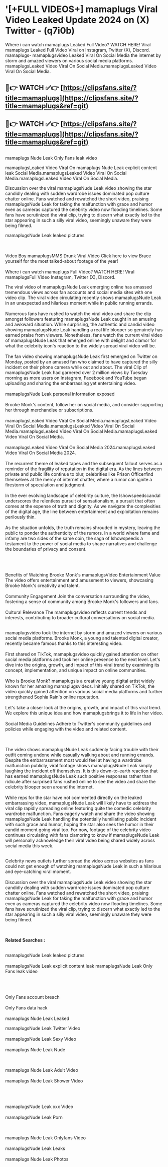 #  '[+FULL VIDEOS+] mamaplugs Viral Video Leaked Update 2024 on (X) Twitter - (q7i0b)

Where i can watch mamaplugs Leaked Full Video? WATCH HERE! Viral mamaplugs Leaked Full Video Viral on Instagram, Twitter (X), Discord.
mamaplugs- mamaplugsvideo Leaked Viral On Social Media the internet by storm and amazed viewers on various social media platforms.
mamaplugsLeaked Video Viral On Social Media.mamaplugsLeaked Video Viral On Social Media.




## 🔴👉 WATCH ✅👉 [https://clipsfans.site/?title=mamaplugs](https://clipsfans.site/?title=mamaplugs&ref=git)


## 🔴👉 WATCH ✅👉 [https://clipsfans.site/?title=mamaplugs](https://clipsfans.site/?title=mamaplugs&ref=git)
##


mamaplugs Nude Leak Only Fans leak video 


mamaplugsLeaked Video Viral On  mamaplugs Nude Leak explicit content leak Social Media.mamaplugsLeaked Video Viral On Social Media.mamaplugsLeaked Video Viral On Social Media.



Discussion over the viral mamaplugsNude Leak video showing the star candidly dealing with sudden wardrobe issues dominated pop culture chatter online. Fans watched and rewatched the short video, praising mamaplugsNude Leak for taking the malfunction with grace and humor even as cameras captured the celebrity video now flooding timelines. Some fans have scrutinized the viral clip, trying to discern what exactly led to the star appearing in such a silly viral video, seemingly unaware they were being filmed.


mamaplugsNude Leak leaked pictures


  <br>

  <br>
Video Boy mamaplugsMMS Drunk Viral.Video Click here to view Brace yourself for the most talked-about footage of the year!
<br><br>
Where i can watch mamaplugs Full Video? WATCH HERE! Viral mamaplugsFull Video Instagram, Twitter (X), Discord.

The viral video of mamaplugsNude Leak emerging online has amassed tremendous views across fan accounts and social media sites with one video clip. The viral video circulating recently shows mamaplugsNude Leak in an unexpected and hilarious moment while in public running errands.
<br><br>
Numerous fans have rushed to watch the viral video and share the clip amongst followers featuring mamaplugsNude Leak caught in an amusing and awkward situation. While surprising, the authentic and candid video showing mamaplugsNude Leak handling a real life blooper so genuinely has earned praise from viewers. Nonetheless, fans watch the current viral video of mamaplugsNude Leak that emerged online with delight and clamor for what the celebrity icon's reaction to the widely spread viral video will be.
<br><br>
The fan video showing mamaplugsNude Leak first emerged on Twitter on Monday, posted by an amused fan who claimed to have captured the silly incident on their phone camera while out and about. The viral Clip of mamaplugsNude Leak had garnered over 2 million views by Tuesday morning as more users on Instagram, Facebook and YouTube began uploading and sharing the embarrassing yet entertaining video.
<br><br>
mamaplugsNude Leak personal information exposed
<br><br>
Brooke Monk's content, follow her on social media, and consider supporting her through merchandise or subscriptions.
<br><br>
mamaplugsLeaked Video Viral On Social Media.mamaplugsLeaked Video Viral On Social Media.mamaplugsLeaked Video Viral On Social Media.mamaplugsLeaked Video Viral On Social Media.mamaplugsLeaked Video Viral On Social Media.
<br><br>
mamaplugsLeaked Video Viral On Social Media 2024.mamaplugsLeaked Video Viral On Social Media 2024.
<br><br>
The recurrent theme of leaked tapes and the subsequent fallout serves as a reminder of the fragility of reputation in the digital era. As the lines between private and public life continue to blur, celebrities like Prison Officerfind themselves at the mercy of internet chatter, where a rumor can ignite a firestorm of speculation and judgment.
<br><br>
In the ever evolving landscape of celebrity culture, the Ishowspeedscandal underscores the relentless pursuit of sensationalism, a pursuit that often comes at the expense of truth and dignity. As we navigate the complexities of the digital age, the line between entertainment and exploitation remains perilously thin.
<br><br>
As the situation unfolds, the truth remains shrouded in mystery, leaving the public to ponder the authenticity of the rumors. In a world where fame and infamy are two sides of the same coin, the saga of Ishowspeedis a testament to the power of social media to shape narratives and challenge the boundaries of privacy and consent.
<br><br>

<br><br>
Benefits of Watching Brooke Monk's mamaplugsVideo Entertainment Value The video offers entertainment and amusement to viewers, showcasing Brooke Monk's creativity and talent.
<br><br>
Community Engagement Join the conversation surrounding the video, fostering a sense of community among Brooke Monk's followers and fans.
<br><br>
Cultural Relevance The mamaplugsvideo reflects current trends and interests, contributing to broader cultural conversations on social media.
<br><br>


mamaplugsvideo took the internet by storm and amazed viewers on various social media platforms. Brooke Monk, a young and talented digital creator, recently became famous thanks to this interesting video.
<br><br>
First shared on TikTok, mamaplugsvideo quickly gained attention on other social media platforms and took her online presence to the next level. Let's dive into the origins, growth, and impact of this viral trend by examining its concept, implementation, and unique impact on online communities.
<br><br>
Who is Brooke Monk? mamaplugsis a creative young digital artist widely known for her amazing mamaplugsvideos. Initially shared on TikTok, the video quickly gained attention on various social media platforms and further strengthened Sophia Rain's online reputation.
<br><br>
Let's take a closer look at the origins, growth, and impact of this viral trend. We explore this unique idea and how mamaplugsbrings it to life in her video.
<br><br>
Social Media Guidelines Adhere to Twitter's community guidelines and policies while engaging with the video and related content.


<br><br>
The video shows mamaplugsNude Leak suddenly facing trouble with their outfit coming undone while casually walking about and running errands. Despite the embarrassment most would feel at having a wardrobe malfunction publicly, viral footage shows mamaplugsNude Leak simply laughing the incident off themselves. It is this down-to-earth reaction that has earned mamaplugsNude Leak such positive responses rather than ridicule after surprised fans rushed online to see the video and share the celebrity blooper seen around the internet.
<br><br>
While reps for the star have not commented directly on the leaked embarrassing video, mamaplugsNude Leak will likely have to address the viral clip rapidly spreading online featuring quite the comedic celebrity wardrobe malfunction. Fans eagerly watch and share the video showing mamaplugsNude Leak handling the potentially humiliating public incident with such grace and humor, hoping the star also sees the humor in their candid moment going viral too. For now, footage of the celebrity video continues circulating with fans clamoring to know if mamaplugsNude Leak will personally acknowledge their viral video being shared widely across social media this week.
<br><br>

Celebrity news outlets further spread the video across websites as fans could not get enough of watching mamaplugsNude Leak in such a hilarious and eye-catching viral moment.
<br><br>
Discussion over the viral mamaplugsNude Leak video showing the star candidly dealing with sudden wardrobe issues dominated pop culture chatter online. Fans watched and rewatched the short video, praising mamaplugsNude Leak for taking the malfunction with grace and humor even as cameras captured the celebrity video now flooding timelines. Some fans have scrutinized the viral clip, trying to discern what exactly led to the star appearing in such a silly viral video, seemingly unaware they were being filmed.


<br><br>
<strong>Related Searches :</strong>
<br><br>

mamaplugsNude Leak leaked pictures
<br><br>
mamaplugsNude Leak explicit content leak
mamaplugsNude Leak Only Fans leak video
<br><br>

<br><br>
Only Fans account breach
<br><br>
Only Fans data hack
<br><br>
mamaplugs Nude Leak Leaked

mamaplugsNude Leak Twitter Video
<br><br>
mamaplugsNude Leak Sexy Video
<br><br>
mamaplugs Nude Leak Nude

<br><br>
mamaplugs Nude Leak Adult Video
<br><br>
mamaplugs Nude Leak Shower Video
<br><br>

<br><br>
mamaplugsNude Leak xxx Video
<br><br>
mamaplugsNude Leak Porn

<br><br>
mamaplugs Nude Leak Onlyfans Video
<br><br>
mamaplugsNude Leak Leaks
<br><br>
mamaplugs Nude Leak Photos